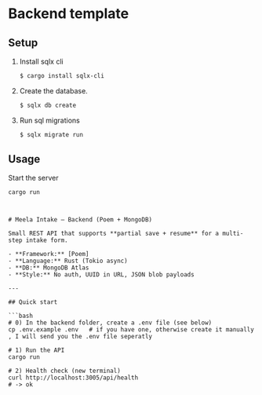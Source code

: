 # Backend template

## Setup

1. Install sqlx cli

    ```sh
    $ cargo install sqlx-cli
    ```

2. Create the database.

    ```sh
    $ sqlx db create
    ```

3. Run sql migrations

    ```sh
    $ sqlx migrate run
    ```

## Usage

Start the server

```
cargo run



# Meela Intake – Backend (Poem + MongoDB)

Small REST API that supports **partial save + resume** for a multi-step intake form.

- **Framework:** [Poem]
- **Language:** Rust (Tokio async)
- **DB:** MongoDB Atlas
- **Style:** No auth, UUID in URL, JSON blob payloads

---

## Quick start

```bash
# 0) In the backend folder, create a .env file (see below)
cp .env.example .env   # if you have one, otherwise create it manually , I will send you the .env file seperatly

# 1) Run the API
cargo run

# 2) Health check (new terminal)
curl http://localhost:3005/api/health
# -> ok

```
